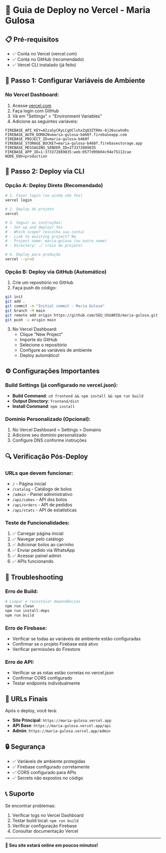 # 🚀 Guia de Deploy no Vercel - Maria Gulosa

## 📋 Pré-requisitos
- ✅ Conta no Vercel (vercel.com)
- ✅ Conta no GitHub (recomendado)
- ✅ Vercel CLI instalado (já feito)

## 🔧 Passo 1: Configurar Variáveis de Ambiente

### No Vercel Dashboard:
1. Acesse [vercel.com](https://vercel.com)
2. Faça login com GitHub
3. Vá em "Settings" > "Environment Variables"
4. Adicione as seguintes variáveis:

```
FIREBASE_API_KEY=AIzaSyCRyLCgUClshxZqQ3ZTRHx-6j26ucwVoRs
FIREBASE_AUTH_DOMAIN=maria-gulosa-b460f.firebaseapp.com
FIREBASE_PROJECT_ID=maria-gulosa-b460f
FIREBASE_STORAGE_BUCKET=maria-gulosa-b460f.firebasestorage.app
FIREBASE_MESSAGING_SENDER_ID=373372889835
FIREBASE_APP_ID=1:373372889835:web:0577d99b04c94e75112cae
NODE_ENV=production
```

## 🚀 Passo 2: Deploy via CLI

### Opção A: Deploy Direto (Recomendado)
```bash
# 1. Fazer login (se ainda não fez)
vercel login

# 2. Deploy do projeto
vercel

# 3. Seguir as instruções:
# - Set up and deploy? Yes
# - Which scope? (escolha sua conta)
# - Link to existing project? No
# - Project name: maria-gulosa (ou outro nome)
# - Directory: ./ (raiz do projeto)

# 4. Deploy para produção
vercel --prod
```

### Opção B: Deploy via GitHub (Automático)
1. Crie um repositório no GitHub
2. Faça push do código:
```bash
git init
git add .
git commit -m "Initial commit - Maria Gulosa"
git branch -M main
git remote add origin https://github.com/SEU_USUARIO/maria-gulosa.git
git push -u origin main
```
3. No Vercel Dashboard:
   - Clique "New Project"
   - Importe do GitHub
   - Selecione o repositório
   - Configure as variáveis de ambiente
   - Deploy automático!

## ⚙️ Configurações Importantes

### Build Settings (já configurado no vercel.json):
- **Build Command**: `cd frontend && npm install && npm run build`
- **Output Directory**: `frontend/dist`
- **Install Command**: `npm install`

### Domínio Personalizado (Opcional):
1. No Vercel Dashboard > Settings > Domains
2. Adicione seu domínio personalizado
3. Configure DNS conforme instruções

## 🔍 Verificação Pós-Deploy

### URLs que devem funcionar:
- `/` - Página inicial
- `/catalog` - Catálogo de bolos
- `/admin` - Painel administrativo
- `/api/cakes` - API dos bolos
- `/api/orders` - API de pedidos
- `/api/stats` - API de estatísticas

### Teste de Funcionalidades:
1. ✅ Carregar página inicial
2. ✅ Navegar pelo catálogo
3. ✅ Adicionar bolos ao carrinho
4. ✅ Enviar pedido via WhatsApp
5. ✅ Acessar painel admin
6. ✅ APIs funcionando

## 🐛 Troubleshooting

### Erro de Build:
```bash
# Limpar e reinstalar dependências
npm run clean
npm run install-deps
npm run build
```

### Erro de Firebase:
- Verificar se todas as variáveis de ambiente estão configuradas
- Confirmar se o projeto Firebase está ativo
- Verificar permissões do Firestore

### Erro de API:
- Verificar se as rotas estão corretas no vercel.json
- Confirmar CORS configurado
- Testar endpoints individualmente

## 📱 URLs Finais

Após o deploy, você terá:
- **Site Principal**: `https://maria-gulosa.vercel.app`
- **API Base**: `https://maria-gulosa.vercel.app/api`
- **Admin**: `https://maria-gulosa.vercel.app/admin`

## 🔒 Segurança

- ✅ Variáveis de ambiente protegidas
- ✅ Firebase configurado corretamente
- ✅ CORS configurado para APIs
- ✅ Secrets não expostos no código

## 📞 Suporte

Se encontrar problemas:
1. Verificar logs no Vercel Dashboard
2. Testar build local: `npm run build`
3. Verificar configuração Firebase
4. Consultar documentação Vercel

---

**🎉 Seu site estará online em poucos minutos!** 